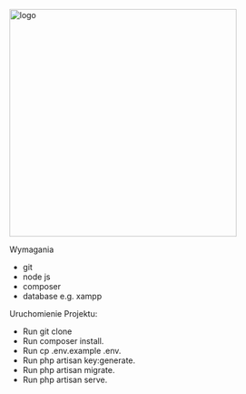 <p><a href="https://laravel.com" target="_blank"><img src="https://raw.githubusercontent.com/laravel/art/master/logo-lockup/5%20SVG/2%20CMYK/1%20Full%20Color/laravel-logolockup-cmyk-red.svg" width="400" alt="logo"></a></p>



Wymagania
- git
- node js
- composer
- database e.g. xampp


Uruchomienie Projektu:
- Run git clone <my-cool-project>
- Run composer install.
- Run cp .env.example .env.
- Run php artisan key:generate.
- Run php artisan migrate.
- Run php artisan serve.
